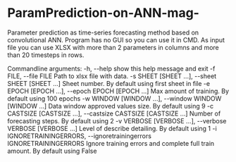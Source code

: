 # ParamPrediction-on-ANN-mag-
Parameter prediction as time-series forecasting method based on convolutional ANN. 
Program has no GUI so you can use it in CMD.
As input file you can use XLSX with more than 2 parameters in columns and more than 20 timesteps in rows.

Commandline arguments:
 -h, --help            show this help message and exit
 -f FILE, --file FILE  Path to xlsx file with data.
 -s SHEET [SHEET ...], --sheet SHEET [SHEET ...]
                       Sheet number. By default using first sheet in file
 -e EPOCH [EPOCH ...], --epoch EPOCH [EPOCH ...]
                       Max amount of training. By default using 100 epochs
 -w WINDOW [WINDOW ...], --window WINDOW [WINDOW ...]
                       Data window approved values size. By default using 9
 -c CASTSIZE [CASTSIZE ...], --castsize CASTSIZE [CASTSIZE ...]
                       Number of forecasting steps. By default using 2
 -v VERBOSE [VERBOSE ...], --verbose VERBOSE [VERBOSE ...]
                       Level of describe detailing. By default using 1
 -i IGNORETRAININGERRORS, --ignoretrainingerrors IGNORETRAININGERRORS
                       Ignore training errors and complete full train amount. By default using False
